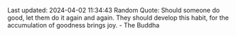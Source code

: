 Last updated: 2024-04-02 11:34:43
Random Quote: Should someone do good, let them do it again and again. They should develop this habit, for the accumulation of goodness brings joy. - The Buddha
